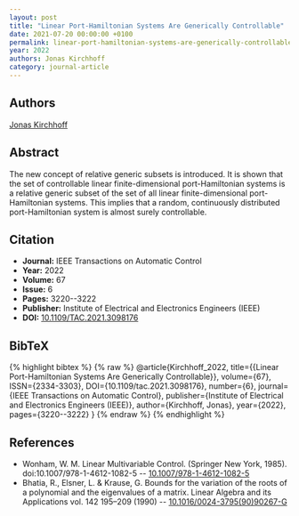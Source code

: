 ```yaml
---
layout: post
title: "Linear Port-Hamiltonian Systems Are Generically Controllable"
date: 2021-07-20 00:00:00 +0100
permalink: linear-port-hamiltonian-systems-are-generically-controllable
year: 2022
authors: Jonas Kirchhoff
category: journal-article
---
```

 
## Authors
[Jonas Kirchhoff](authors/jonas-kirchhoff)
 
## Abstract
The new concept of relative generic subsets is introduced. It is shown that the set of controllable linear finite-dimensional port-Hamiltonian systems is a relative generic subset of the set of all linear finite-dimensional port-Hamiltonian systems. This implies that a random, continuously distributed port-Hamiltonian system is almost surely controllable.
 
## Citation
- **Journal:** IEEE Transactions on Automatic Control
- **Year:** 2022
- **Volume:** 67
- **Issue:** 6
- **Pages:** 3220--3222
- **Publisher:** Institute of Electrical and Electronics Engineers (IEEE)
- **DOI:** [10.1109/TAC.2021.3098176](https://doi.org/10.1109/TAC.2021.3098176)
 
## BibTeX
{% highlight bibtex %}
{% raw %}
@article{Kirchhoff_2022,
  title={{Linear Port-Hamiltonian Systems Are Generically Controllable}},
  volume={67},
  ISSN={2334-3303},
  DOI={10.1109/tac.2021.3098176},
  number={6},
  journal={IEEE Transactions on Automatic Control},
  publisher={Institute of Electrical and Electronics Engineers (IEEE)},
  author={Kirchhoff, Jonas},
  year={2022},
  pages={3220--3222}
}
{% endraw %}
{% endhighlight %}
 
## References
- Wonham, W. M. Linear Multivariable Control. (Springer New York, 1985). doi:10.1007/978-1-4612-1082-5 -- [10.1007/978-1-4612-1082-5](https://doi.org/10.1007/978-1-4612-1082-5)
- Bhatia, R., Elsner, L. & Krause, G. Bounds for the variation of the roots of a polynomial and the eigenvalues of a matrix. Linear Algebra and its Applications vol. 142 195–209 (1990) -- [10.1016/0024-3795(90)90267-G](https://doi.org/10.1016/0024-3795(90)90267-G)

